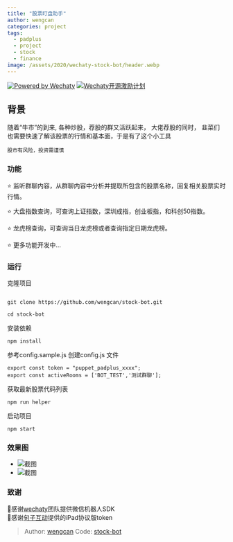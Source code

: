 ```yaml
---
title: "股票盯盘助手"
author: wengcan
categories: project
tags:
  - padplus
  - project
  - stock
  - finance
image: /assets/2020/wechaty-stock-bot/header.webp
---
```


[![Powered by Wechaty](https://img.shields.io/badge/Powered%20By-Wechaty-green.svg)](https://github.com/wechaty/wechaty)
[![Wechaty开源激励计划](https://img.shields.io/badge/Wechaty-开源激励计划-green.svg)](https://github.com/juzibot/Welcome/wiki/Everything-about-Wechaty)

## 背景

随着“牛市”的到来, 各种炒股，荐股的群又活跃起来， 大佬荐股的同时， 韭菜们也需要快速了解该股票的行情和基本面，于是有了这个小工具

```shell
股市有风险，投资需谨慎
```

### 功能

⭐ 监听群聊内容，从群聊内容中分析并提取所包含的股票名称，回复相关股票实时行情。

⭐ 大盘指数查询，可查询上证指数，深圳成指，创业板指，和科创50指数。

⭐ 龙虎榜查询，可查询当日龙虎榜或者查询指定日期龙虎榜。

⭐ 更多功能开发中...

### 运行

克隆项目

```shell

git clone https://github.com/wengcan/stock-bot.git

cd stock-bot

```

安装依赖

```shell
npm install
```

参考config.sample.js 创建config.js 文件

```shell
export const token = "puppet_padplus_xxxx";
export const activeRooms = ['BOT_TEST','测试群聊'];
```

获取最新股票代码列表

```shell
npm run helper
```

启动项目

```shell
npm start
```

### 效果图

- ![截图](/assets/2020/wechaty-stock-bot/pic01.webp)
- ![截图](/assets/2020/wechaty-stock-bot/pic02.webp)

### 致谢

🙏感谢[wechaty](https://github.com/wechaty/wechaty)团队提供微信机器人SDK  
🙏感谢[句子互动](https://www.juzibot.com/)提供的iPad协议版token

> Author: [wengcan](https://github.com/wengcan)
> Code: [stock-bot](https://github.com/wengcan/stock-bot)
